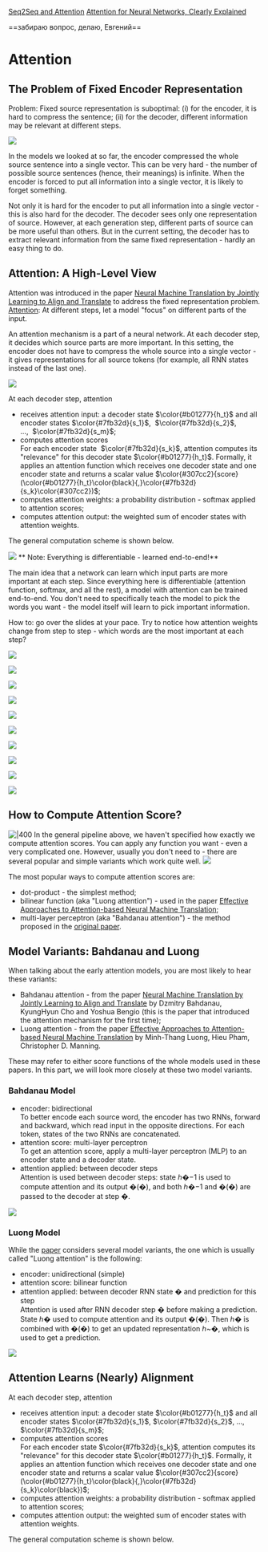 [Seq2Seq and Attention](https://lena-voita.github.io/nlp_course/seq2seq_and_attention.html)
[Attention for Neural Networks, Clearly Explained](https://www.youtube.com/watch?v=PSs6nxngL6k)

==забираю вопрос, делаю, Евгений==

# Attention

## The Problem of Fixed Encoder Representation

Problem: Fixed source representation is suboptimal: (i) for the encoder, it is hard to compress the sentence; (ii) for the decoder, different information may be relevant at different steps.

![](https://lena-voita.github.io/resources/lectures/seq2seq/attention/bottleneck-min.png)

In the models we looked at so far, the encoder compressed the whole source sentence into a single vector. This can be very hard - the number of possible source sentences (hence, their meanings) is infinite. When the encoder is forced to put all information into a single vector, it is likely to forget something.

Not only it is hard for the encoder to put all information into a single vector - this is also hard for the decoder. The decoder sees only one representation of source. However, at each generation step, different parts of source can be more useful than others. But in the current setting, the decoder has to extract relevant information from the same fixed representation - hardly an easy thing to do.

## Attention: A High-Level View

Attention was introduced in the paper [Neural Machine Translation by Jointly Learning to Align and Translate](https://arxiv.org/pdf/1409.0473.pdf) to address the fixed representation problem.
[Attention](https://lena-voita.github.io/nlp_course/seq2seq_and_attention.html#:~:text=fixed%20representation%20problem.-,Attention,-%3A%20At%20different%20steps): At different steps, let a model "focus" on different parts of the input.

An attention mechanism is a part of a neural network. At each decoder step, it decides which source parts are more important. In this setting, the encoder does not have to compress the whole source into a single vector - it gives representations for all source tokens (for example, all RNN states instead of the last one).

![](https://lena-voita.github.io/resources/lectures/seq2seq/attention/general_scheme-min.png)

At each decoder step, attention

- receives attention input: a decoder state $\color{#b01277}{h_t}$ and all encoder states $\color{#7fb32d}{s_1}$,  $\color{#7fb32d}{s_2}$, ...,  $\color{#7fb32d}{s_m}$;
- computes attention scores  
    For each encoder state  $\color{#7fb32d}{s_k}$, attention computes its "relevance" for this decoder state $\color{#b01277}{h_t}$. Formally, it applies an attention function which receives one decoder state and one encoder state and returns a scalar value $\color{#307cc2}{score}(\color{#b01277}{h_t}\color{black}{,}\color{#7fb32d}{s_k}\color{#307cc2})$;
- computes attention weights: a probability distribution - softmax applied to attention scores;
- computes attention output: the weighted sum of encoder states with attention weights.

The general computation scheme is shown below.

![](https://lena-voita.github.io/resources/lectures/seq2seq/attention/computation_scheme-min.png)
** Note: Everything is differentiable - learned end-to-end!**

The main idea that a network can learn which input parts are more important at each step. Since everything here is differentiable (attention function, softmax, and all the rest), a model with attention can be trained end-to-end. You don't need to specifically teach the model to pick the words you want - the model itself will learn to pick important information.

How to: go over the slides at your pace. Try to notice how attention weights change from step to step - which words are the most important at each step?

![](https://lena-voita.github.io/resources/lectures/seq2seq/attention/attn_for_steps/1-min.png)

![](https://lena-voita.github.io/resources/lectures/seq2seq/attention/attn_for_steps/2-min.png)

![](https://lena-voita.github.io/resources/lectures/seq2seq/attention/attn_for_steps/3-min.png)

![](https://lena-voita.github.io/resources/lectures/seq2seq/attention/attn_for_steps/4-min.png)

![](https://lena-voita.github.io/resources/lectures/seq2seq/attention/attn_for_steps/5-min.png)

![](https://lena-voita.github.io/resources/lectures/seq2seq/attention/attn_for_steps/6-min.png)

![](https://lena-voita.github.io/resources/lectures/seq2seq/attention/attn_for_steps/7-min.png)

![](https://lena-voita.github.io/resources/lectures/seq2seq/attention/attn_for_steps/8-min.png)

![](https://lena-voita.github.io/resources/lectures/ico/paw_empty.png)  
  

![](https://lena-voita.github.io/resources/lectures/seq2seq/attention/attn_score_what_is_here-min.png)

## How to Compute Attention Score?
![|400](https://lena-voita.github.io/resources/lectures/seq2seq/attention/attn_score_what_is_here-min.png)
In the general pipeline above, we haven't specified how exactly we compute attention scores. You can apply any function you want - even a very complicated one. However, usually you don't need to - there are several popular and simple variants which work quite well.
![](https://lena-voita.github.io/resources/lectures/seq2seq/attention/score_functions-min.png)

The most popular ways to compute attention scores are:

- dot-product - the simplest method;
- bilinear function (aka "Luong attention") - used in the paper [Effective Approaches to Attention-based Neural Machine Translation](https://arxiv.org/abs/1508.04025);
- multi-layer perceptron (aka "Bahdanau attention") - the method proposed in the [original paper](https://arxiv.org/pdf/1409.0473.pdf).
## Model Variants: Bahdanau and Luong

When talking about the early attention models, you are most likely to hear these variants:

- Bahdanau attention - from the paper [Neural Machine Translation by Jointly Learning to Align and Translate](https://arxiv.org/pdf/1409.0473.pdf) by Dzmitry Bahdanau, KyungHyun Cho and Yoshua Bengio (this is the paper that introduced the attention mechanism for the first time);
- Luong attention - from the paper [Effective Approaches to Attention-based Neural Machine Translation](https://arxiv.org/abs/1508.04025) by Minh-Thang Luong, Hieu Pham, Christopher D. Manning.

These may refer to either score functions of the whole models used in these papers. In this part, we will look more closely at these two model variants.

### Bahdanau Model

- encoder: bidirectional  
    To better encode each source word, the encoder has two RNNs, forward and backward, which read input in the opposite directions. For each token, states of the two RNNs are concatenated.
- attention score: multi-layer perceptron  
    To get an attention score, apply a multi-layer perceptron (MLP) to an encoder state and a decoder state.
- attention applied: between decoder steps  
    Attention is used between decoder steps: state ℎ�−1 is used to compute attention and its output �(�), and both ℎ�−1 and �(�) are passed to the decoder at step �.

![](https://lena-voita.github.io/resources/lectures/seq2seq/attention/bahdanau_model-min.png)

### Luong Model

While the [paper](https://arxiv.org/abs/1508.04025) considers several model variants, the one which is usually called "Luong attention" is the following:

- encoder: unidirectional (simple)
- attention score: bilinear function
- attention applied: between decoder RNN state � and prediction for this step  
    Attention is used after RNN decoder step � before making a prediction. State ℎ� used to compute attention and its output �(�). Then ℎ� is combined with �(�) to get an updated representation ℎ~�, which is used to get a prediction.

![](https://lena-voita.github.io/resources/lectures/seq2seq/attention/luong_model-min.png)

## Attention Learns (Nearly) Alignment

At each decoder step, attention

- receives attention input: a decoder state $\color{#b01277}{h_t}$ and all encoder states $\color{#7fb32d}{s_1}$, $\color{#7fb32d}{s_2}$, ..., $\color{#7fb32d}{s_m}$;
- computes attention scores  
    For each encoder state $\color{#7fb32d}{s_k}$, attention computes its "relevance" for this decoder state $\color{#b01277}{h_t}$. Formally, it applies an attention function which receives one decoder state and one encoder state and returns a scalar value $\color{#307cc2}{score}(\color{#b01277}{h_t}\color{black}{,}\color{#7fb32d}{s_k}\color{black})$;
- computes attention weights: a probability distribution - softmax applied to attention scores;
- computes attention output: the weighted sum of encoder states with attention weights.

The general computation scheme is shown below.